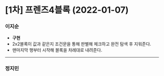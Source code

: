 # [1차] 프렌즈4블록 (2022-01-07)
### 이지순
* **구현**
* 2x2블록이 값과 같은지 조건문을 통해 판별해 체크하고 완전 탐색 후 지워준다.
* 맨마지막 행부터 시작해 블록을 차례대로 내려준다.
---
### 정지민
